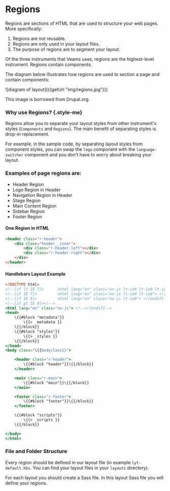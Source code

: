 [//]: # ({{#wrapWith "grid-row"}})
[//]: #     ({{#wrapWith "grid-col" colClasses="is-col-mobile-l-6"}})

# Regions

Regions are sections of HTML that are used to structure your web pages. More specifically:

1. Regions are not reusable. 
2. Regions are only used in your layout files.
3. The purpose of regions are to segment your layout.

Of the three instruments that Veams uses, regions are the highest-level instrument. Regions contain components.

The diagram below illustrates how regions are used to section a page and contain components:

![diagram of layout]({{getUrl "img/regions.jpg"}})

This image is borrowed from Drupal.org.

### Why use Regions? {.style-me}

Regions allow you to separate your layout styles from other instrument's styles (`Components` and `Regions`). The main benefit of separating styles is drop-in replacement.

For example, in the sample code, by separating layout styles from component styles, you can swap the `logo` component with the `language-switcher` component and you don't have to worry about breaking your layout.

### Examples of page regions are:

* Header Region
* Logo Region in Header
* Navigation Region in Header
* Stage Region
* Main Content Region
* Sidebar Region
* Footer Region
            
[//]: #     ({{/wrapWith}})
[//]: #     ({{#wrapWith "grid-col" colClasses="is-col-mobile-l-6"}})

#### One Region in HTML

``` html
<header class="r-header">
    <div class="header__inner">
        <div class="r-header-left"></div>
        <div class="r-header-right"></div>
    </div>
</header>
```

#### Handlebars Layout Example

``` hbs
<!DOCTYPE html>
<!--[if lt IE 7]>      <html lang="en" class="no-js lt-ie9 lt-ie8 lt-ie7"> <![endif]-->
<!--[if IE 7]>         <html lang="en" class="no-js lt-ie9 lt-ie8"> <![endif]-->
<!--[if IE 8]>         <html lang="en" class="no-js lt-ie9"> <![endif]-->
<!--[if gt IE 8]><!-->
<html lang="en" class="no-js"> <!--<![endif]-->
<head>
    \{{#block "metadata"}}
        \{{> _metadata }}
    \{{/block}}
    \{{#block "styles"}}
        \{{> _styles }}
    \{{/block}}
</head>
<body class="\{{bodyclass}}">

    <header class="r-header">
        \{{#block "header"}}\{{/block}}
    </header>

    <main class="r-main">
        \{{#block "main"}}\{{/block}}
    </main>

    <footer class="r-footer">
        \{{#block "footer"}}\{{/block}}
    </footer>

    \{{#block "scripts"}}
        \{{> _scripts }}
    \{{/block}}

</body>
</html>
```
	
[//]: #     ({{/wrapWith}})
[//]: # ({{/wrapWith}})
[//]: # ({{#wrapWith "grid-row"}})
[//]: #     ({{#wrapWith "grid-col" colClasses="is-col-mobile-l-6"}})

### File and Folder Structure

Every region should be defined in our layout file (in example `lyt-default.hbs`. You can find your layout files in your `layouts` directory).

For each layout you should create a Sass file. In this layout Sass file you will define your regions.


[//]: #     ({{/wrapWith}})
[//]: # ({{/wrapWith}})

